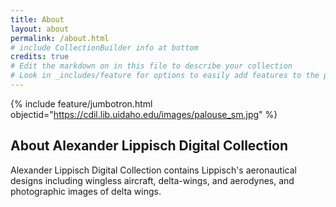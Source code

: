 ```yaml
---
title: About
layout: about
permalink: /about.html
# include CollectionBuilder info at bottom
credits: true
# Edit the markdown on in this file to describe your collection
# Look in _includes/feature for options to easily add features to the page
---
```


{% include feature/jumbotron.html objectid="https://cdil.lib.uidaho.edu/images/palouse_sm.jpg" %} 

## About Alexander Lippisch Digital Collection

Alexander Lippisch Digital Collection contains Lippisch's aeronautical designs including wingless aircraft, delta-wings, and aerodynes, and photographic images of delta wings.
